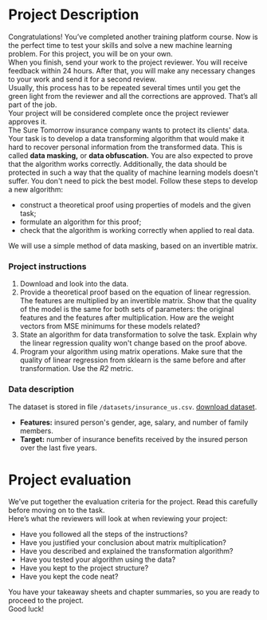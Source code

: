 <div class="markdown markdown_size_normal markdown_type_theory"><h1>Project Description</h1><div class="paragraph">Congratulations! You’ve completed another training platform course. Now is the perfect time to test your skills and solve a new machine learning problem. For this project, you will be on your own.</div><div class="paragraph">When you finish, send your work to the project reviewer. You will receive feedback within 24 hours. After that, you will make any necessary changes to your work and send it for a second review.</div><div class="paragraph">Usually, this process has to be repeated several times until you get the green light from the reviewer and all the corrections are approved. That’s all part of the job.</div><div class="paragraph">Your project will be considered complete once the project reviewer approves it.</div><div class="paragraph">The Sure Tomorrow insurance company wants to protect its clients' data. Your task is to develop a data transforming algorithm that would make it hard to recover personal information from the transformed data. This is called <strong>data masking,</strong> or <strong>data obfuscation.</strong> You are also expected to prove that the algorithm works correctly. Additionally, the data should be protected in such a way that the quality of machine learning models doesn't suffer. You don't need to pick the best model. Follow these steps to develop a new algorithm:</div><ul><li>construct a theoretical proof using properties of models and the given task;</li><li>formulate an algorithm for this proof;</li><li>check that the algorithm is working correctly when applied to real data.</li></ul><div class="paragraph">We will use a simple method of data masking, based on an invertible matrix.</div><h3>Project instructions</h3><ol start="1"><li><div class="paragraph">Download and look into the data.</div></li><li><div class="paragraph">Provide a theoretical proof based on the equation of linear regression. The features are multiplied by an invertible matrix. Show that the quality of the model is the same for both sets of parameters: the original features and the features after multiplication. How are the weight vectors from MSE minimums for these models related?</div></li><li><div class="paragraph">State&nbsp;an algorithm for data transformation to solve the task. Explain why the linear regression quality won't change&nbsp;based on the proof above.</div></li><li><div class="paragraph">Program your algorithm using matrix operations. Make sure that the quality of linear regression from sklearn is the same before and after transformation. Use the&nbsp;<em>R2</em>&nbsp;metric.</div></li></ol><h3>Data description</h3><div class="paragraph">The dataset is stored in file <code class="code-inline code-inline_theme_light">/datasets/insurance_us.csv</code>. <a href="https://code.s3.yandex.net/datasets/insurance_us.csv" target="_blank">download dataset</a>.</div><ul><li><strong>Features:</strong> insured person's gender, age, salary, and number of family members.</li><li><strong>Target:</strong> number of insurance benefits received by the insured person over the last five years.</li></ul><h1>Project evaluation</h1><div class="paragraph">We’ve put together the evaluation criteria for the project. Read this carefully before moving on to the task.</div><div class="paragraph">Here’s what the reviewers will look at when reviewing your project:</div><ul><li>Have you followed all the steps of the instructions?</li><li>Have you justified your conclusion about matrix multiplication?</li><li>Have you described and explained the transformation algorithm?</li><li>Have you tested your algorithm using the data?</li><li>Have you kept to the project structure?</li><li>Have you kept the code neat?</li></ul><div class="paragraph">You have your takeaway sheets and chapter summaries, so you are ready to proceed to the project.</div><div class="paragraph">Good luck!</div></div>